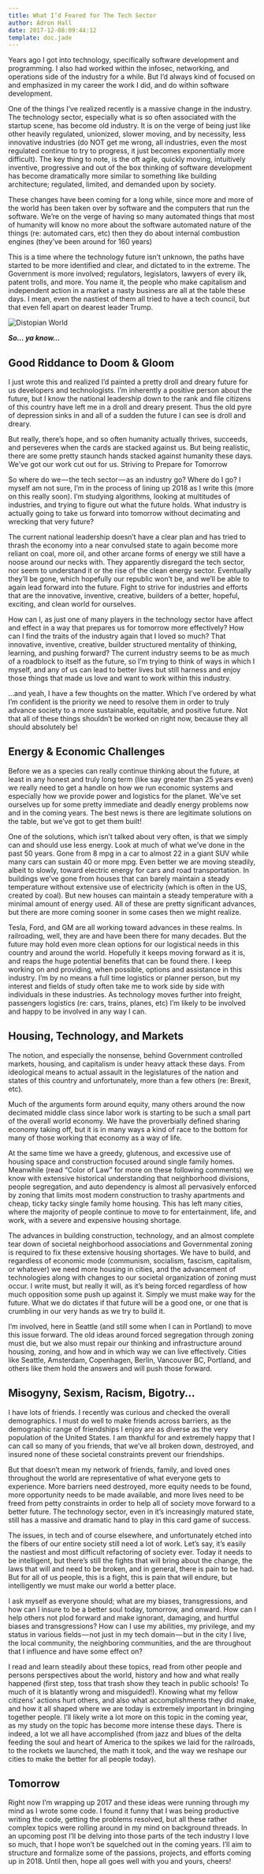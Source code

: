 ```yaml
---
title: What I’d Feared for The Tech Sector
author: Adron Hall
date: 2017-12-08:09:44:12
template: doc.jade
---
```

Years ago I got into technology, specifically software development and programming. I also had worked within the infosec, networking, and operations side of the industry for a while. But I’d always kind of focused on and emphasized in my career the work I did, and do within software development.

One of the things I’ve realized recently is a massive change in the industry. The technology sector, especially what is so often associated with the startup scene, has become old industry. It is on the verge of being just like other heavily regulated, unionized, slower moving, and by necessity, less innovative industries (do NOT get me wrong, all industries, even the most regulated continue to try to progress, it just becomes exponentially more difficult). The key thing to note, is the oft agile, quickly moving, intuitively inventive, progressive and out of the box thinking of software development has become dramatically more similar to something like building architecture; regulated, limited, and demanded upon by society.

These changes have been coming for a long while, since more and more of the world has been taken over by software and the computers that run the software. We’re on the verge of having so many automated things that most of humanity will know no more about the software automated nature of the things (re: automated cars, etc) then they do about internal combustion engines (they’ve been around for 160 years)

This is a time where the technology future isn’t unknown, the paths have started to be more 
identified and clear, and dictated to in the extreme. The Government is more involved; regulators, legislators, lawyers of every ilk, patent trolls, and more. You name it, the people who make capitalism and independent action in a market a nasty business are all at the table these days. I mean, even the nastiest of them all tried to have a tech council, but that even fell apart on dearest leader Trump.

![Distopian World](distopian.jpeg)

***So… ya know…***

## Good Riddance to Doom & Gloom

I just wrote this and realized I’d painted a pretty droll and dreary future for us developers and technologists. I’m inherently a positive person about the future, but I know the national leadership down to the rank and file citizens of this country have left me in a droll and dreary present. Thus the old pyre of depression sinks in and all of a sudden the future I can see is droll and dreary.

But really, there’s hope, and so often humanity actually thrives, succeeds, and perseveres when the cards are stacked against us. But being realistic, there are some pretty staunch hands stacked against humanity these days. We’ve got our work cut out for us.
Striving to Prepare for Tomorrow

So where do we — the tech sector — as an industry go? Where do I go? I myself am not sure, I’m in the process of lining up 2018 as I write this (more on this really soon). I’m studying algorithms, looking at multitudes of industries, and trying to figure out what the future holds. What industry is actually going to take us forward into tomorrow without decimating and wrecking that very future?

The current national leadership doesn’t have a clear plan and has tried to thrash the economy into a near convulsed state to again become more reliant on coal, more oil, and other arcane forms of energy we still have a noose around our necks with. They apparently disregard the tech sector, nor seem to understand it or the rise of the clean energy sector. Eventually they’ll be gone, which hopefully our republic won’t be, and we’ll be able to again lead forward into the future. Fight to strive for industries and efforts that are the innovative, inventive, creative, builders of a better, hopeful, exciting, and clean world for ourselves.

How can I, as just one of many players in the technology sector have affect and effect in a way that prepares us for tomorrow more effectively? How can I find the traits of the industry again that I loved so much? That innovative, inventive, creative, builder structured mentality of thinking, learning, and pushing forward? The current industry seems to be as much of a roadblock to itself as the future, so I’m trying to think of ways in which I myself, and any of us can lead to better lives but still harness and enjoy those things that made us love and want to work within this industry.

…and yeah, I have a few thoughts on the matter. Which I’ve ordered by what I’m confident is the priority we need to resolve them in order to truly advance society to a more sustainable, equitable, and positive future. Not that all of these things shouldn’t be worked on right now, because they all should absolutely be!

## Energy & Economic Challenges

Before we as a species can really continue thinking about the future, at least in any honest and truly long term (like say greater than 25 years even) we really need to get a handle on how we run economic systems and especially how we provide power and logistics for the planet. We’ve set ourselves up for some pretty immediate and deadly energy problems now and in the coming years. The best news is there are legitimate solutions on the table, but we’ve got to get them built!

One of the solutions, which isn’t talked about very often, is that we simply can and should use less energy. Look at much of what we’ve done in the past 50 years. Gone from 8 mpg in a car to almost 22 in a giant SUV while many cars can sustain 40 or more mpg. Even better we are moving steadily, albeit to slowly, toward electric energy for cars and road transportation. In buildings we’ve gone from houses that can barely maintain a steady temperature without extensive use of electricity (which is often in the US, created by coal). But new houses can maintain a steady temperature with a minimal amount of energy used. All of these are pretty significant advances, but there are more coming sooner in some cases then we might realize.

Tesla, Ford, and GM are all working toward advances in these realms. In railroading, well, they are and have been there for many decades. But the future may hold even more clean options for our logistical needs in this country and around the world. Hopefully it keeps moving forward as it is, and reaps the huge potential benefits that can be found there.
I keep working on and providing, when possible, options and assistance in this industry. I’m by no means a full time logistics or planner person, but my interest and fields of study often take me to work side by side with individuals in these industries. As technology moves further into freight, passengers logistics (re: cars, trains, planes, etc) I’m likely to be involved and happy to be involved in any way I can.

## Housing, Technology, and Markets

The notion, and especially the nonsense, behind Government controlled markets, housing, and capitalism is under heavy attack these days. From ideological means to actual assault in the legislatures of the nation and states of this country and unfortunately, more than a few others (re: Brexit, etc).

Much of the arguments form around equity, many others around the now decimated middle class since labor work is starting to be such a small part of the overall world economy. We have the proverbially defined sharing economy taking off, but it is in many ways a kind of race to the bottom for many of those working that economy as a way of life.

At the same time we have a greedy, glutenous, and excessive use of housing space and construction focused around single family homes. Meanwhile (read “Color of Law” for more on these following comments) we know with extensive historical understanding that neighborhood divisions, people segregation, and auto dependency is almost all pervasively enforced by zoning that limits most modern construction to trashy apartments and cheap, ticky tacky single family home housing. This has left many cities, where the majority of people continue to move to for entertainment, life, and work, with a severe and expensive housing shortage.

The advances in building construction, technology, and an almost complete tear down of societal neighborhood associations and Governmental zoning is required to fix these extensive housing shortages. We have to build, and regardless of economic mode (communism, socialism, fascism, capitalism, or whatever) we need more housing in cities, and the advancement of technologies along with changes to our societal organization of zoning must occur. I write must, but really it will, as it’s being forced regardless of how much opposition some push up against it. Simply we must make way for the future. What we do dictates if that future will be a good one, or one that is crumbling in our very hands as we try to build it.

I’m involved, here in Seattle (and still some when I can in Portland) to move this issue forward. The old ideas around forced segregation through zoning must die, but we also must repair our thinking and infrastructure around housing, zoning, and how and in which way we can live effectively. Cities like Seattle, Amsterdam, Copenhagen, Berlin, Vancouver BC, Portland, and others like them hold the answers and will push those forward.

## Misogyny, Sexism, Racism, Bigotry…

I have lots of friends. I recently was curious and checked the overall demographics. I must do well to make friends across barriers, as the demographic range of friendships I enjoy are as diverse as the very population of the United States. I am thankful for and extremely happy that I can call so many of you friends, that we’ve all broken down, destroyed, and insured none of these societal constraints prevent our friendships.

But that doesn’t mean my network of friends, family, and loved ones throughout the world are representative of what everyone gets to experience. More barriers need destroyed, more equity needs to be found, more opportunity needs to be made available, and more lives need to be freed from petty constraints in order to help all of society move forward to a better future. The technology sector, even in it’s increasingly matured state, still has a massive and dramatic hand to play in this card game of success.

The issues, in tech and of course elsewhere, and unfortunately etched into the fibers of our entire society still need a lot of work. Let’s say, it’s easily the nastiest and most difficult refactoring of society ever. Today it needs to be intelligent, but there’s still the fights that will bring about the change, the laws that will and need to be broken, and in general, there is pain to be had. But for all of us people, this is a fight, this is pain that will endure, but intelligently we must make our world a better place.

I ask myself as everyone should; what are my biases, transgressions, and how can I insure to be a better soul today, tomorrow, and onward. How can I help others not plod forward and make ignorant, damaging, and hurtful biases and transgressions? How can I use my abilities, my privilege, and my status in various fields — not just in my tech domain — but in the city I live, the local community, the neighboring communities, and the are throughout that I influence and have some effect on?

I read and learn steadily about these topics, read from other people and persons perspectives about the world, history and how and what really happened (first step, toss that trash show they teach in public schools! To much of it is blatantly wrong and misguided!). Knowing what my fellow citizens’ actions hurt others, and also what accomplishments they did make, and how it all shaped where we are today is extremely important in bringing together people. I’ll likely write a lot more on this topic in the coming year, as my study on the topic has become more intense these days. There is indeed, a lot we all have accomplished (from jazz and blues of the delta feeding the soul and heart of America to the spikes we laid for the railroads, to the rockets we launched, the math it took, and the way we reshape our cities to make the better for all people today).

## Tomorrow

Right now I’m wrapping up 2017 and these ideas were running through my mind as I wrote some code. I found it funny that I was being productive writing the code, getting the problems resolved, but all these rather complex topics were rolling around in my mind on background threads. In an upcoming post I’ll be delving into those parts of the tech industry I love so much, that I hope won’t be squelched out in the coming years. I’ll aim to structure and formalize some of the passions, projects, and efforts coming up in 2018. Until then, hope all goes well with you and yours, cheers!